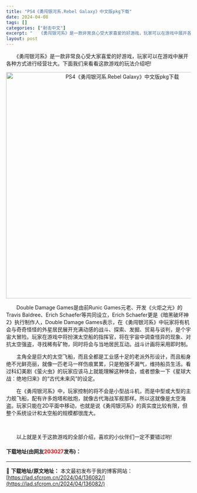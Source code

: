 ```yaml
---
title: "PS4《勇闯银河系.Rebel Galaxy》中文版pkg下载"
date: 2024-04-08
tags: []
categories: ["射击中文"]
excerpt: "　　《勇闯银河系》是一款非常良心受大家喜爱的好游戏，玩家可以在游戏中展开各种方式进行经营壮大。下面我们来看看这款游戏的玩法介绍吧! 　　Double Damage Games是由前Runic Games元老、开发《火炬之光》的Travis Baldree、Erich Schaefer等共同设立，Er&hellip;"
layout: post
---
```


 <p>　　《勇闯银河系》是一款非常良心受大家喜爱的好游戏，玩家可以在游戏中展开各种方式进行经营壮大。下面我们来看看这款游戏的玩法介绍吧!</p> <p align="center"><img align="" src="https://lad.sfcrom.cn/wp-content/uploads/2024/04/20240408_66135ed95223f.webp" style="border-width: 0px; border-style: solid; width: 618px;" alt="PS4《勇闯银河系.Rebel Galaxy》中文版pkg下载" /></p> <p>　　Double Damage Games是由前Runic Games元老、开发《火炬之光》的Travis Baldree、Erich Schaefer等共同设立，Erich Schaefer更是《暗黑破坏神2》执行制作人，Double Damage Games表示，在《勇闯银河系》中玩家将有机会与奇奇怪怪的外星居民展开充满动感的战斗、探索、发掘、贸易与谈判，是个宇宙大冒险。玩家在游戏中将扮演太空船的指挥官，将在宇宙中调查怪异的现象、对抗太空强盗，寻找稀有矿物，同时将会与当地居民互动。战斗计画将采用即时制。</p> <p>　　主角全是巨大的太空飞船，而且全都是工业感十足的老派外形设计，而且船身绝不光鲜亮丽，就像一匹老马一样伤痕累累，只是勉强不漏气，维持船员生活。看过科幻美剧《萤火虫》的玩家应该马上就能理解这种体会，或者想象一下《星球大战：绝地归来》的&ldquo;古代未来风&rdquo;的设定。</p> <p>　　在《勇闯银河系》中，玩家控制的将不会是小型战斗机，而是中型或大型的主力舰飞船，配有许多炮塔和舷炮，就像古代海战军舰那样。所以这就像是太空海盗。玩家只能在2D平面中移动，也就是说《勇闯银河系》的真实度比较有限，但整个系统设计和太空船的规模都很庞大。</p> <p>&nbsp;</p> <p>　　以上就是关于这款游戏的全部介绍，喜欢的小伙伴们一定不要错过哟!</p> <p><h4>下载地址(由网友<font color="red">203027</font>发布)：</h4></p> 

---
📖 **下载地址/原文地址：** 本文最初发布于我的博客网站：[https://lad.sfcrom.cn/2024/04/136082/](https://lad.sfcrom.cn/2024/04/136082/)
